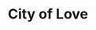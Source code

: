 ---
pid: FS90
title: City of Love
location_transcription: Penns Landing
zipcode: '19144'
outside_phl: 
neighborhood: Germantown
age: '33'
age_range: 30-39
instagram: 
image_file_name: FS_90.jpg
proposal_transcription: |-
  6 to 8 men and women holding up mini replica of Philadelphia
  [Figures with hearts holding up the city]
topic: Brotherly Love,Philadelphia,Unity,Uplifting,Love
topic_summary: 0, 0, 0, 0, 0
type: Sculpture Statue
keywords_other: 
credit: Sabrina Nicola
image_labels: 
twitter: 
facebook: 
permalink: "/monuments/fs90/"
layout: item-page
---